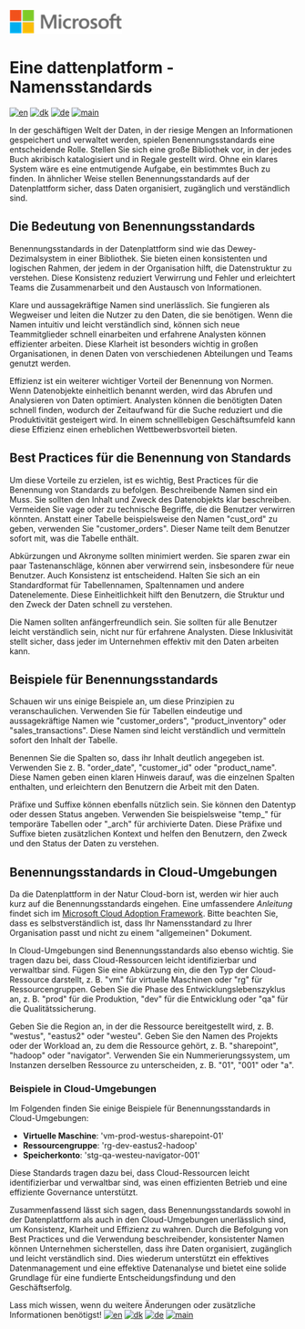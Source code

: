 ![microsoft](../images/microsoft.png)

# Eine dattenplatform - Namensstandards

[![en](https://img.shields.io/badge/lang-en-red.svg)](Naming-Standards.md)
[![dk](https://img.shields.io/badge/lang-da--dk-green.svg)](Naming-Standards-da.md)
[![de](https://img.shields.io/badge/lang-de-yellow.svg)](Naming-Standards-de.md)
[![main](https://img.shields.io/badge/main-document-blue.svg)](../README.md)

In der geschäftigen Welt der Daten, in der riesige Mengen an Informationen gespeichert und verwaltet werden, spielen Benennungsstandards eine entscheidende Rolle. Stellen Sie sich eine große Bibliothek vor, in der jedes Buch akribisch katalogisiert und in Regale gestellt wird. Ohne ein klares System wäre es eine entmutigende Aufgabe, ein bestimmtes Buch zu finden. In ähnlicher Weise stellen Benennungsstandards auf der Datenplattform sicher, dass Daten organisiert, zugänglich und verständlich sind.

## Die Bedeutung von Benennungsstandards

Benennungsstandards in der Datenplattform sind wie das Dewey-Dezimalsystem in einer Bibliothek. Sie bieten einen konsistenten und logischen Rahmen, der jedem in der Organisation hilft, die Datenstruktur zu verstehen. Diese Konsistenz reduziert Verwirrung und Fehler und erleichtert Teams die Zusammenarbeit und den Austausch von Informationen.

Klare und aussagekräftige Namen sind unerlässlich. Sie fungieren als Wegweiser und leiten die Nutzer zu den Daten, die sie benötigen. Wenn die Namen intuitiv und leicht verständlich sind, können sich neue Teammitglieder schnell einarbeiten und erfahrene Analysten können effizienter arbeiten. Diese Klarheit ist besonders wichtig in großen Organisationen, in denen Daten von verschiedenen Abteilungen und Teams genutzt werden.

Effizienz ist ein weiterer wichtiger Vorteil der Benennung von Normen. Wenn Datenobjekte einheitlich benannt werden, wird das Abrufen und Analysieren von Daten optimiert. Analysten können die benötigten Daten schnell finden, wodurch der Zeitaufwand für die Suche reduziert und die Produktivität gesteigert wird. In einem schnelllebigen Geschäftsumfeld kann diese Effizienz einen erheblichen Wettbewerbsvorteil bieten.

## Best Practices für die Benennung von Standards

Um diese Vorteile zu erzielen, ist es wichtig, Best Practices für die Benennung von Standards zu befolgen. Beschreibende Namen sind ein Muss. Sie sollten den Inhalt und Zweck des Datenobjekts klar beschreiben. Vermeiden Sie vage oder zu technische Begriffe, die die Benutzer verwirren könnten. Anstatt einer Tabelle beispielsweise den Namen "cust_ord" zu geben, verwenden Sie "customer_orders". Dieser Name teilt dem Benutzer sofort mit, was die Tabelle enthält.

Abkürzungen und Akronyme sollten minimiert werden. Sie sparen zwar ein paar Tastenanschläge, können aber verwirrend sein, insbesondere für neue Benutzer. Auch Konsistenz ist entscheidend. Halten Sie sich an ein Standardformat für Tabellennamen, Spaltennamen und andere Datenelemente. Diese Einheitlichkeit hilft den Benutzern, die Struktur und den Zweck der Daten schnell zu verstehen.

Die Namen sollten anfängerfreundlich sein. Sie sollten für alle Benutzer leicht verständlich sein, nicht nur für erfahrene Analysten. Diese Inklusivität stellt sicher, dass jeder im Unternehmen effektiv mit den Daten arbeiten kann.

## Beispiele für Benennungsstandards

Schauen wir uns einige Beispiele an, um diese Prinzipien zu veranschaulichen. Verwenden Sie für Tabellen eindeutige und aussagekräftige Namen wie "customer_orders", "product_inventory" oder "sales_transactions". Diese Namen sind leicht verständlich und vermitteln sofort den Inhalt der Tabelle.

Benennen Sie die Spalten so, dass ihr Inhalt deutlich angegeben ist. Verwenden Sie z. B. "order_date", "customer_id" oder "product_name". Diese Namen geben einen klaren Hinweis darauf, was die einzelnen Spalten enthalten, und erleichtern den Benutzern die Arbeit mit den Daten.

Präfixe und Suffixe können ebenfalls nützlich sein. Sie können den Datentyp oder dessen Status angeben. Verwenden Sie beispielsweise "temp_" für temporäre Tabellen oder "_arch" für archivierte Daten. Diese Präfixe und Suffixe bieten zusätzlichen Kontext und helfen den Benutzern, den Zweck und den Status der Daten zu verstehen.

## Benennungsstandards in Cloud-Umgebungen

Da die Datenplattform in der Natur Cloud-born ist, werden wir hier auch kurz auf die Benennungsstandards eingehen. Eine umfassendere *Anleitung* findet sich
im [Microsoft Cloud Adoption Framework](<https://learn.microsoft.com/en-us/azure/cloud-adoption-framework/ready/azure-best-practices/naming-and-tagging>). Bitte beachten Sie, dass es selbstverständlich ist, dass Ihr Namensstandard zu Ihrer Organisation passt und nicht zu einem "allgemeinen" Dokument.

In Cloud-Umgebungen sind Benennungsstandards also ebenso wichtig. Sie tragen dazu bei, dass Cloud-Ressourcen leicht identifizierbar und verwaltbar sind. Fügen Sie eine Abkürzung ein, die den Typ der Cloud-Ressource darstellt, z. B. "vm" für virtuelle Maschinen oder "rg" für Ressourcengruppen. Geben Sie die Phase des Entwicklungslebenszyklus an, z. B. "prod" für die Produktion, "dev" für die Entwicklung oder "qa" für die Qualitätssicherung.

Geben Sie die Region an, in der die Ressource bereitgestellt wird, z. B. "westus", "eastus2" oder "westeu". Geben Sie den Namen des Projekts oder der Workload an, zu dem die Ressource gehört, z. B. "sharepoint", "hadoop" oder "navigator". Verwenden Sie ein Nummerierungssystem, um Instanzen derselben Ressource zu unterscheiden, z. B. "01", "001" oder "a".

### Beispiele in Cloud-Umgebungen

Im Folgenden finden Sie einige Beispiele für Benennungsstandards in Cloud-Umgebungen:

- **Virtuelle Maschine**: 'vm-prod-westus-sharepoint-01'
- **Ressourcengruppe**: 'rg-dev-eastus2-hadoop'
- **Speicherkonto**: 'stg-qa-westeu-navigator-001'

Diese Standards tragen dazu bei, dass Cloud-Ressourcen leicht identifizierbar und verwaltbar sind, was einen effizienten Betrieb und eine effiziente Governance unterstützt.

Zusammenfassend lässt sich sagen, dass Benennungsstandards sowohl in der Datenplattform als auch in den Cloud-Umgebungen unerlässlich sind, um Konsistenz, Klarheit und Effizienz zu wahren. Durch die Befolgung von Best Practices und die Verwendung beschreibender, konsistenter Namen können Unternehmen sicherstellen, dass ihre Daten organisiert, zugänglich und leicht verständlich sind. Dies wiederum unterstützt ein effektives Datenmanagement und eine effektive Datenanalyse und bietet eine solide Grundlage für eine fundierte Entscheidungsfindung und den Geschäftserfolg.

Lass mich wissen, wenn du weitere Änderungen oder zusätzliche Informationen benötigst!
[![en](https://img.shields.io/badge/lang-en-red.svg)](Naming-Standards.md)
[![dk](https://img.shields.io/badge/lang-da--dk-green.svg)](Naming-Standards-da.md)
[![de](https://img.shields.io/badge/lang-de-yellow.svg)](Naming-Standards-de.md)
[![main](https://img.shields.io/badge/main-document-blue.svg)](../README.md)